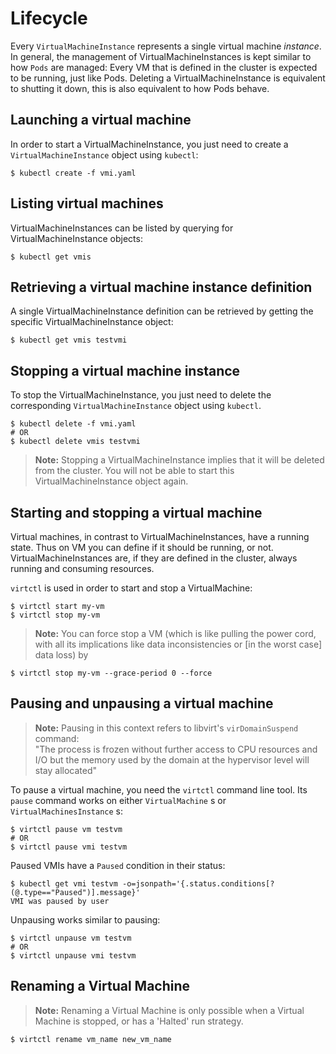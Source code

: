 # Lifecycle

Every `VirtualMachineInstance` represents a single virtual machine
*instance*. In general, the management of VirtualMachineInstances is
kept similar to how `Pods` are managed: Every VM that is defined in the
cluster is expected to be running, just like Pods. Deleting a
VirtualMachineInstance is equivalent to shutting it down, this is also
equivalent to how Pods behave.


## Launching a virtual machine

In order to start a VirtualMachineInstance, you just need to create a
`VirtualMachineInstance` object using `kubectl`:

    $ kubectl create -f vmi.yaml


## Listing virtual machines

VirtualMachineInstances can be listed by querying for
VirtualMachineInstance objects:

    $ kubectl get vmis


## Retrieving a virtual machine instance definition

A single VirtualMachineInstance definition can be retrieved by getting
the specific VirtualMachineInstance object:

    $ kubectl get vmis testvmi


## Stopping a virtual machine instance

To stop the VirtualMachineInstance, you just need to delete the
corresponding `VirtualMachineInstance` object using `kubectl`.

    $ kubectl delete -f vmi.yaml
    # OR
    $ kubectl delete vmis testvmi

> **Note:** Stopping a VirtualMachineInstance implies that it will be
> deleted from the cluster. You will not be able to start this
> VirtualMachineInstance object again.

## Starting and stopping a virtual machine

Virtual machines, in contrast to VirtualMachineInstances, have a running state. Thus on VM you can define if it
should be running, or not. VirtualMachineInstances are, if they are defined in the cluster, always running and consuming resources.

`virtctl` is used in order to start and stop a VirtualMachine:

    $ virtctl start my-vm
    $ virtctl stop my-vm
    
> **Note:** You can force stop a VM (which is like pulling the power cord,
> with all its implications like data inconsistencies or
> [in the worst case] data loss) by

    $ virtctl stop my-vm --grace-period 0 --force

## Pausing and unpausing a virtual machine

> **Note:** Pausing in this context refers to libvirt's `virDomainSuspend` command:  
> "The process is frozen without further access to CPU resources and I/O but the memory used by the domain at the hypervisor level will stay allocated"

To pause a virtual machine, you need the `virtctl` command line tool. Its `pause` command works on either `VirtualMachine` s
or `VirtualMachinesInstance` s:

    $ virtctl pause vm testvm
    # OR
    $ virtctl pause vmi testvm

Paused VMIs have a `Paused` condition in their status:

    $ kubectl get vmi testvm -o=jsonpath='{.status.conditions[?(@.type=="Paused")].message}'
    VMI was paused by user

Unpausing works similar to pausing:

    $ virtctl unpause vm testvm
    # OR
    $ virtctl unpause vmi testvm


## Renaming a Virtual Machine

> **Note:** Renaming a Virtual Machine is only possible when a Virtual Machine
> is stopped, or has a 'Halted' run strategy.

    $ virtctl rename vm_name new_vm_name
